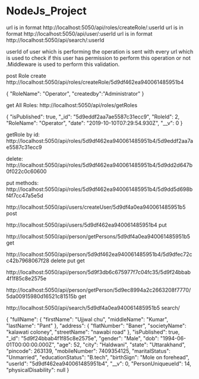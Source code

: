 # NodeJs_Project

url is in format http://localhost:5050/api/roles/createRole/:userId
url is in format http://localhost:5050/api/user/:userId
url is in format http://localhost:5050/api/search/:userId

userId of user which is performing the operation is sent with every url which is used to check if this user has permission to perform this operation or not .Middleware is used to perform this validation.



post Role create http://localhost:5050/api/roles/createRole/5d9df462ea940061485951b4

{
"RoleName": "Operator",
"createdby":"Administrator"
}

get All Roles: http://localhost:5050/api/roles/getRoles

 {
        "isPublished": true,
        "_id": "5d9eddf2aa7ae5587c31ecc9",
        "RoleId": 2,
        "RoleName": "Operator",
        "date": "2019-10-10T07:29:54.930Z",
        "__v": 0
    }
	
getRole by id: http://localhost:5050/api/roles/5d9df462ea940061485951b4/5d9eddf2aa7ae5587c31ecc9

delete: http://localhost:5050/api/roles/5d9df462ea940061485951b4/5d9dd2d647b0f022c0c60600

put methods: http://localhost:5050/api/roles/5d9df462ea940061485951b4/5d9dd5d698bf4f7cc47a5e5d

http://localhost:5050/api/users/createUser/5d9df4a0ea940061485951b5 post

http://localhost:5050/api/users/5d9df462ea940061485951b4 put

http://localhost:5050/api/person/getPersons/5d9df4a0ea940061485951b5  get

http://localhost:5050/api/person/5d9df462ea940061485951b4/5d9dfec72cc42b7968067f28 delete put get

http://localhost:5050/api/person/5d9f3db6c675977f7c04fc35/5d9f24bbab4f1f85c8e2575e

http://localhost:5050/api/person/getPerson/5d9ec8994a2c2663208f7770/5da00915980d16521c81515b  get

http://localhost:5050/api/search/5d9df4a0ea940061485951b5 search/

{
    "fullName": {
        "firstName": "Ujjwal chu",
        "middleName": "Kumar",
        "lastName": "Pant"
    },
    "address": {
        "flatNumber": "Baner",
        "societyName": "kalawati coloney",
        "streetName": "nawabi road"
    },
    "isPublished": true,
    "_id": "5d9f24bbab4f1f85c8e2575e",
    "gender": "Male",
    "dob": "1994-06-01T00:00:00.000Z",
    "age": 52,
    "city": "Haldwani",
    "state": "Uttarakhand",
    "pincode": 263139,
    "mobileNumber": 7409354125,
    "maritalStatus": "Unmarried",
    "educationStatus": "B.tech",
    "birthSign": "Mole on forehead",
    "userId": "5d9df462ea940061485951b4",
    "__v": 0,
    "PersonUniqueueId": 14,
    "physicalDisability": null
}
